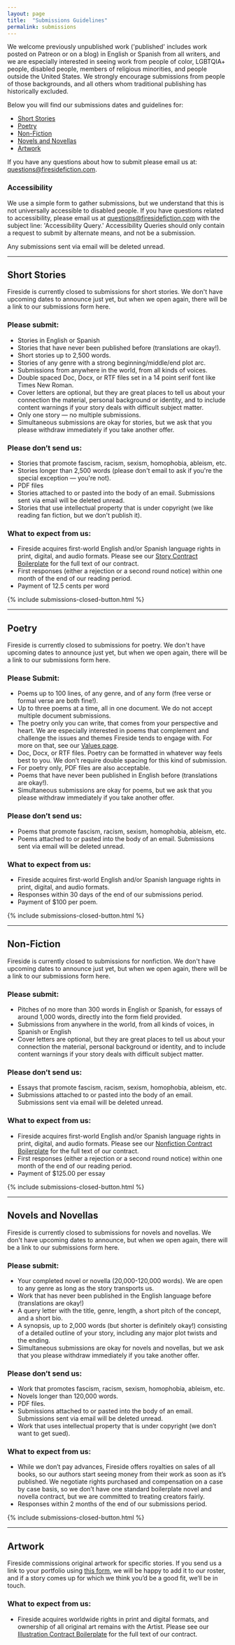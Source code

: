 ```yaml
---
layout: page
title:  "Submissions Guidelines"
permalink: submissions
---
```


We welcome previously unpublished work ('published' includes work posted on Patreon or on a blog) in English or Spanish from all writers, and we are especially interested in seeing work from people of color, LGBTQIA+ people, disabled people, members of religious minorities, and people outside the United States. We strongly encourage submissions from people of those backgrounds, and all others whom traditional publishing has historically excluded.

Below you will find our submissions dates and guidelines for:
- [Short Stories](#short-stories)
- [Poetry](#poetry)
- [Non-Fiction](#non-fiction)
- [Novels and Novellas](#novels-and-novellas)
- [Artwork](#artwork)

If you have any questions about how to submit please email us at: [questions@firesidefiction.com](mailto:questions@firesidefiction.com).

### Accessibility
We use a simple form to gather submissions, but we understand that this is not universally accessible to disabled people. If you have questions related to accessibility, please email us at [questions@firesidefiction.com](mailto:questions@firesidefiction.com) with the subject line: 'Accessibility Query.' Accessibility Queries should only contain a request to submit by alternate means, and not be a submission.

Any submissions sent via email will be deleted unread.

----

## Short Stories

Fireside is currently closed to submissions for short stories. We don't have upcoming dates to announce just yet, but when we open again, there will be a link to our submissions form here.

<!--Fireside is currently open to short story submissions _of 1,500 words or less_ until **Friday, April 12, 2019 at 11:59pm EST**.-->

<!-- We usually accept short stories up to 4,000 words. Our budget allows us to pay for up to 7,000 words per month, which means we are always going to buy more shorter fiction than longer stories. We especially love to see very short pieces that still tell great stories and make us laugh, cry, or transport us to new worlds. We love short short stories, like Karl Dandenell's '[We Who Stay Behind](https://firesidefiction.com/we-who-stay-behind);' '[Junebug's Magical Magnificent Mercurial Barbershop](https://firesidefiction.com/junebugs-magical-magnificent-mercurial-barbershop)' by Malon Edwards, and of course, '[Parasitismo](https://firesidefiction.com/parasitismo),' by Alberto Chimal (¡sí, aquí también se habla español!).

Please read the following guidelines, then use the button below to submit your work.-->

### Please submit:
- Stories in English or Spanish
- Stories that have never been published before (translations are okay!).
- Short stories up to <!--4,000 --> 2,500 words.
- Stories of any genre with a strong beginning/middle/end plot arc.
- Submissions from anywhere in the world, from all kinds of voices.
- Double spaced Doc, Docx, or RTF files set in a 14 point serif font like Times New Roman.
- Cover letters are optional, but they are great places to tell us about your connection the material, personal background or identity, and to include content warnings if your story deals with difficult subject matter.
- Only one story — no multiple submissions.
- Simultaneous submissions are okay for stories, but we ask that you please withdraw immediately if you take another offer.

### Please don’t send us:
- Stories that promote fascism, racism, sexism, homophobia, ableism, etc.
- Stories longer than <!--4,000--> 2,500 words (please don't email to ask if you're the special exception — you're not).
- PDF files
- Stories attached to or pasted into the body of an email. Submissions sent via email will be deleted unread.
- Stories that use intellectual property that is under copyright (we like reading fan fiction, but we don't publish it).

### What to expect from us:
- Fireside acquires first-world English and/or Spanish language rights in print, digital, and audio formats. Please see our [Story Contract Boilerplate](https://firesidefiction.com/legal/story-contract-boilerplate) for the full text of our contract.
- First responses (either a rejection or a second round notice) within one month of the end of our reading period.
- Payment of 12.5 cents per word

{% include submissions-closed-button.html %}

----

## Poetry

Fireside is currently closed to submissions for poetry. We don't have upcoming dates to announce just yet, but when we open again, there will be a link to our submissions form here.
<!--Fireside is currently open to poetry submissions until **Friday, April 12, 2019 at 11:59pm EST**. Poems can be up to 100 lines, of any genre, and of any form — free verse or formal verse are both fine!-->

<!--Please read the following guidelines, then use the button below to submit your work.-->

### Please Submit:
- Poems up to 100 lines, of any genre, and of any form (free verse or formal verse are both fine!).
- Up to three poems at a time, all in one document. We do not accept multiple document submissions.
- The poetry only you can write, that comes from your perspective and heart. We are especially interested in poems that complement and challenge the issues and themes Fireside tends to engage with. For more on that, see our [Values page](https://firesidefiction.com/values).
- Doc, Docx, or RTF files. Poetry can be formatted in whatever way feels best to you. We don’t require double spacing for this kind of submission.
- For poetry only, PDF files are also acceptable.
- Poems that have never been published in English before (translations are okay!).
- Simultaneous submissions are okay for poems, but we ask that you please withdraw immediately if you take another offer.

### Please don’t send us:
- Poems that promote fascism, racism, sexism, homophobia, ableism, etc.
- Poems attached to or pasted into the body of an email. Submissions sent via email will be deleted unread.

### What to expect from us:
- Fireside acquires first-world English and/or Spanish language rights in print, digital, and audio formats.
- Responses within 30 days of the end of our submissions period.
- Payment of $100 per poem.

{% include submissions-closed-button.html %}

----

## Non-Fiction

Fireside is currently closed to submissions for nonfiction. We don't have upcoming dates to announce just yet, but when we open again, there will be a link to our submissions form here.


<!--Fireside is currently open to pitches for nonfiction essays until **Friday, April 12, 2019 at 11:59pm EST**.

Fireside publishes essays which reflect our values and engage with the conversations we want to have with the world. We're looking for short proposals for essays that take on real-world subjects like politics, social justice, futurism, and more, and treat them in a compassionate, thoughtful, and challenging way.

Please read the following guidelines, then use the button below to submit your work.-->

### Please submit:
- Pitches of no more than 300 words in English or Spanish, for essays of around 1,000 words, directly into the form field provided.
- Submissions from anywhere in the world, from all kinds of voices, in Spanish or English
- Cover letters are optional, but they are great places to tell us about your connection the material, personal background or identity, and to include content warnings if your story deals with difficult subject matter.

### Please don’t send us:
- Essays that promote fascism, racism, sexism, homophobia, ableism, etc.
- Submissions attached to or pasted into the body of an email. Submissions sent via email will be deleted unread.

### What to expect from us:
- Fireside acquires first-world English and/or Spanish language rights in print, digital, and audio formats. Please see our [Nonfiction Contract Boilerplate](https://firesidefiction.com/legal/nonfiction-contract-boilerplate) for the full text of our contract.
- First responses (either a rejection or a second round notice) within one month of the end of our reading period.
- Payment of $125.00 per essay

{% include submissions-closed-button.html %}

----

## Novels and Novellas

Fireside is currently closed to submissions for novels and novellas. We don't have upcoming dates to announce, but when we open again, there will be a link to our submissions form here.

### Please submit:
- Your completed novel or novella (20,000-120,000 words). We are open to any genre as long as the story transports us.
- Work that has never been published in the English language before (translations are okay!)
- A query letter with the title, genre, length, a short pitch of the concept, and a short bio.
- A synopsis, up to 2,000 words (but shorter is definitely okay!) consisting of a detailed outline of your story, including any major plot twists and the ending.
- Simultaneous submissions are okay for novels and novellas, but we ask that you please withdraw immediately if you take another offer.

### Please don’t send us:
- Work that promotes fascism, racism, sexism, homophobia, ableism, etc.
- Novels longer than 120,000 words.
- PDF files.
- Submissions attached to or pasted into the body of an email. Submissions sent via email will be deleted unread.
- Work that uses intellectual property that is under copyright (we don’t want to get sued).

### What to expect from us:
- While we don’t pay advances, Fireside offers royalties on sales of all books, so our authors start seeing money from their work as soon as it’s published. We negotiate rights purchased and compensation on a case by case basis, so we don’t have one standard boilerplate novel and novella contract, but we are committed to treating creators fairly.
- Responses within 2 months of the end of our submissions period.

{% include submissions-closed-button.html %}

----

## Artwork
Fireside commissions original artwork for specific stories. If you send us a link to your portfolio using [this form](https://airtable.com/shrHIocwQiPakQgkT), we will be happy to add it to our roster, and if a story comes up for which we think you’d be a good fit, we’ll be in touch.

### What to expect from us:
- Fireside acquires worldwide rights in print and digital formats, and ownership of all original art remains with the Artist. Please see our [Illustration Contract Boilerplate](https://firesidefiction.com/legal/illustration-contract-boilerplate) for the full text of our contract.
